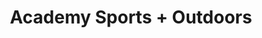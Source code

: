 ---
title: "Academy Sports + Outdoors"
url: /lubbock/academy-sports-outdoors-19th-street/
shop: sports
---